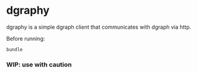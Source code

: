 # dgraphy

dgraphy is a simple dgraph client that communicates with dgraph via http.

Before running:
```
bundle
```

### WIP: use with caution
